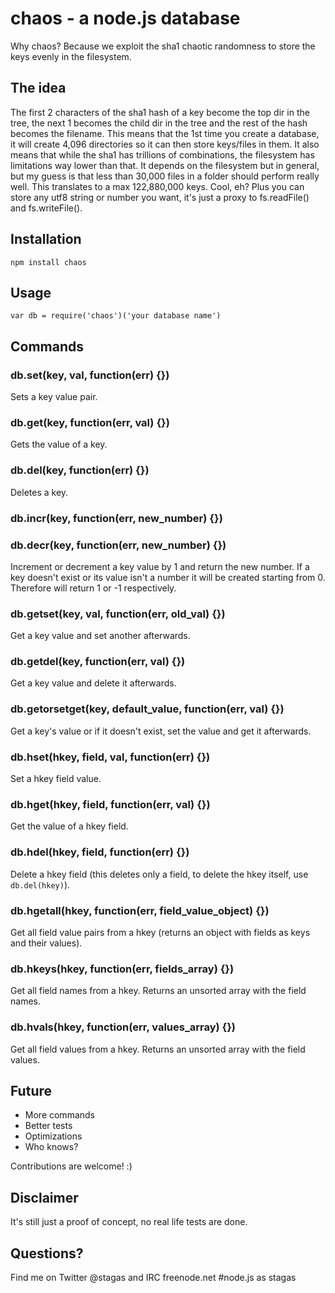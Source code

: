 chaos - a node.js database
==========================

Why chaos? Because we exploit the sha1 chaotic randomness to store the keys evenly in the filesystem.

## The idea

The first 2 characters of the sha1 hash of a key become the top dir in the tree, the next 1 becomes the
child dir in the tree and the rest of the hash becomes the filename. This means that the 1st time you
create a database, it will create 4,096 directories so it can then store keys/files in them. It
also means that while the sha1 has trillions of combinations, the filesystem has limitations way lower
than that. It depends on the filesystem but in general, but my guess is that less than 30,000 files in 
a folder should perform really well. This translates to a max 122,880,000 keys. Cool, eh?
Plus you can store any utf8 string or number you want, it's just a proxy to fs.readFile() and fs.writeFile().

## Installation

    npm install chaos

## Usage

    var db = require('chaos')('your database name')

## Commands

### db.set(key, val, function(err) {})

Sets a key value pair.

### db.get(key, function(err, val) {})

Gets the value of a key.
  
### db.del(key, function(err) {})

Deletes a key.

### db.incr(key, function(err, new_number) {})
### db.decr(key, function(err, new_number) {})

Increment or decrement a key value by 1 and return the new number. If a key doesn't exist or its value isn't a number it will be created starting from 0. Therefore will return 1 or -1 respectively.
  
### db.getset(key, val, function(err, old_val) {})
Get a key value and set another afterwards.
  
### db.getdel(key, function(err, val) {})
Get a key value and delete it afterwards.

### db.getorsetget(key, default_value, function(err, val) {})
Get a key's value or if it doesn't exist, set the value and get it afterwards.
  
### db.hset(hkey, field, val, function(err) {})
Set a hkey field value.

### db.hget(hkey, field, function(err, val) {})
Get the value of a hkey field.

### db.hdel(hkey, field, function(err) {})
Delete a hkey field (this deletes only a field, to delete the hkey itself, use `db.del(hkey)`).

### db.hgetall(hkey, function(err, field_value_object) {})
Get all field value pairs from a hkey (returns an object with fields as keys and their values).
  
### db.hkeys(hkey, function(err, fields_array) {})
Get all field names from a hkey. Returns an unsorted array with the field names.

### db.hvals(hkey, function(err, values_array) {})
Get all field values from a hkey. Returns an unsorted array with the field values.
  
## Future

* More commands
* Better tests
* Optimizations
* Who knows?

Contributions are welcome! :)

## Disclaimer

It's still just a proof of concept, no real life tests are done.

## Questions? 

Find me on Twitter @stagas and IRC freenode.net #node.js as stagas
